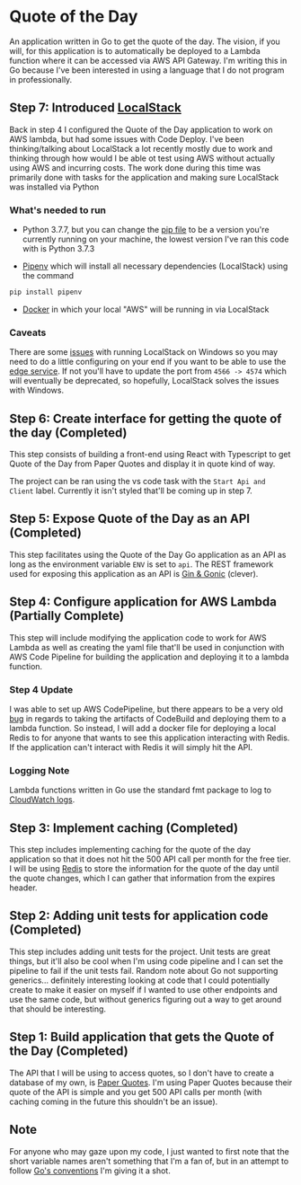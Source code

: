 # Quote of the Day

An application written in Go to get the quote of the day. The vision, if you will, for this application is to automatically be deployed to a Lambda function where it can be accessed via AWS API Gateway. I'm writing this in Go because I've been interested in using a language that I do not program in professionally.

## Step 7: Introduced [LocalStack](https://github.com/localstack/localstack)

Back in step 4 I configured the Quote of the Day application to work on AWS lambda, but had some issues with Code Deploy. I've been thinking/talking about LocalStack a lot recently mostly due to work and thinking through how would I be able ot test using AWS without actually using AWS and incurring costs. The work done during this time was primarily done with tasks for the application and making sure LocalStack was installed via Python

### What's needed to run

- Python 3.7.7, but you can change the [pip file](./api/Pipfile) to be a version you're currently running on your machine, the lowest version I've ran this code with is Python 3.7.3

- [Pipenv](https://pypi.org/project/pipenv/) which will install all necessary dependencies (LocalStack) using the command
```cmd
pip install pipenv
```

- [Docker](https://www.docker.com/) in which your local "AWS" will be running in via LocalStack

### Caveats

There are some [issues](https://gist.github.com/robfe/9a858b59f4d394ef5deb2517833e75c6) with running LocalStack on Windows so you may need to do a little configuring on your end if you want to be able to use the [edge service](https://github.com/localstack/localstack#overview). If not you'll have to update the port from `4566 -> 4574` which will eventually be deprecated, so hopefully, LocalStack solves the issues with Windows.

## Step 6: Create interface for getting the quote of the day (Completed)

This step consists of building a front-end using React with Typescript to get Quote of the Day from Paper Quotes and display it in quote kind of way.

The project can be ran using the vs code task with the `Start Api and Client` label. Currently it isn't styled that'll be coming up in step 7.

## Step 5: Expose Quote of the Day as an API (Completed)

This step facilitates using the Quote of the Day Go application as an API as long as the environment variable `ENV` is set to `api`. The REST framework used for exposing this application as an API is [Gin & Gonic](https://github.com/gin-gonic/gin) (clever).

## Step 4: Configure application for AWS Lambda (Partially Complete)

This step will include modifying the application code to work for AWS Lambda as well as creating the yaml file that'll be used in conjunction with AWS Code Pipeline for building the application and deploying it to a lambda function.

### Step 4 Update

I was able to set up AWS CodePipeline, but there appears to be a very old [bug](https://forums.aws.amazon.com/thread.jspa?messageID=864336) in regards to taking the artifacts of CodeBuild and deploying them to a lambda function. So instead, I will add a docker file for deploying a local Redis to for anyone that wants to see this application interacting with Redis. If the application can't interact with Redis it will simply hit the API.

### Logging Note

Lambda functions written in Go use the standard fmt package to log to [CloudWatch logs](https://docs.aws.amazon.com/lambda/latest/dg/golang-logging.html).

## Step 3: Implement caching (Completed)

This step includes implementing caching for the quote of the day application so that it does not hit the 500 API call per month for the free tier. I will be using [Redis][redis] to store the information for the quote of the day until the quote changes, which I can gather that information from the expires header.

## Step 2: Adding unit tests for application code (Completed)

This step includes adding unit tests for the project. Unit tests are great things, but it'll also be cool when I'm using code pipeline and I can set the pipeline to fail if the unit tests fail. Random note about Go not supporting generics... definitely interesting looking at code that I could potentially create to make it easier on myself if I wanted to use other endpoints and use the same code, but without generics figuring out a way to get around that should be interesting.

## Step 1: Build application that gets the Quote of the Day (Completed)

The API that I will be using to access quotes, so I don't have to create a database of my own, is [Paper Quotes][paper-quotes]. I'm using Paper Quotes because their quote of the API is simple and you get 500 API calls per month (with caching coming in the future this shouldn't be an issue).

## Note

For anyone who may gaze upon my code, I just wanted to first note that the short variable names aren't something that I'm a fan of, but in an attempt to follow [Go's conventions][golang] I'm giving it a shot.

[paper-quotes]: http://paperquotes.com/
[golang]: https://github.com/golang/go/wiki/CodeReviewComments#variable-names
[redis]: https://redis.io/
